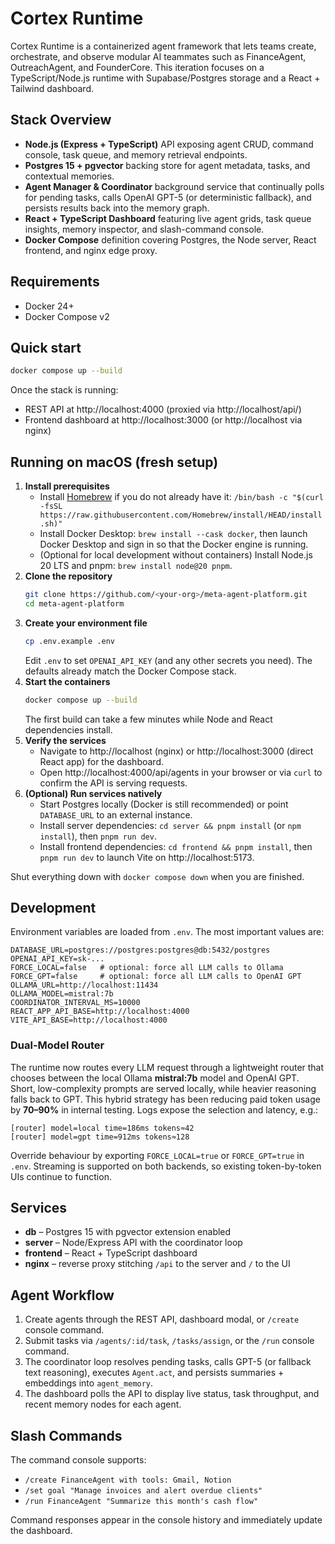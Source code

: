 # Cortex Runtime

Cortex Runtime is a containerized agent framework that lets teams create, orchestrate, and observe modular AI teammates such as FinanceAgent, OutreachAgent, and FounderCore. This iteration focuses on a TypeScript/Node.js runtime with Supabase/Postgres storage and a React + Tailwind dashboard.

## Stack Overview

- **Node.js (Express + TypeScript)** API exposing agent CRUD, command console, task queue, and memory retrieval endpoints.
- **Postgres 15 + pgvector** backing store for agent metadata, tasks, and contextual memories.
- **Agent Manager & Coordinator** background service that continually polls for pending tasks, calls OpenAI GPT-5 (or deterministic fallback), and persists results back into the memory graph.
- **React + TypeScript Dashboard** featuring live agent grids, task queue insights, memory inspector, and slash-command console.
- **Docker Compose** definition covering Postgres, the Node server, React frontend, and nginx edge proxy.

## Requirements

- Docker 24+
- Docker Compose v2

## Quick start

```bash
docker compose up --build
```

Once the stack is running:

- REST API at http://localhost:4000 (proxied via http://localhost/api/)
- Frontend dashboard at http://localhost:3000 (or http://localhost via nginx)

## Running on macOS (fresh setup)

1. **Install prerequisites**
   - Install [Homebrew](https://brew.sh/) if you do not already have it: `/bin/bash -c "$(curl -fsSL https://raw.githubusercontent.com/Homebrew/install/HEAD/install.sh)"`
   - Install Docker Desktop: `brew install --cask docker`, then launch Docker Desktop and sign in so that the Docker engine is running.
   - (Optional for local development without containers) Install Node.js 20 LTS and pnpm: `brew install node@20 pnpm`.
2. **Clone the repository**
   ```bash
   git clone https://github.com/<your-org>/meta-agent-platform.git
   cd meta-agent-platform
   ```
3. **Create your environment file**
   ```bash
   cp .env.example .env
   ```
   Edit `.env` to set `OPENAI_API_KEY` (and any other secrets you need). The defaults already match the Docker Compose stack.
4. **Start the containers**
   ```bash
   docker compose up --build
   ```
   The first build can take a few minutes while Node and React dependencies install.
5. **Verify the services**
   - Navigate to http://localhost (nginx) or http://localhost:3000 (direct React app) for the dashboard.
   - Open http://localhost:4000/api/agents in your browser or via `curl` to confirm the API is serving requests.
6. **(Optional) Run services natively**
   - Start Postgres locally (Docker is still recommended) or point `DATABASE_URL` to an external instance.
   - Install server dependencies: `cd server && pnpm install` (or `npm install`), then `pnpm run dev`.
   - Install frontend dependencies: `cd frontend && pnpm install`, then `pnpm run dev` to launch Vite on http://localhost:5173.

Shut everything down with `docker compose down` when you are finished.

## Development

Environment variables are loaded from `.env`. The most important values are:

```
DATABASE_URL=postgres://postgres:postgres@db:5432/postgres
OPENAI_API_KEY=sk-...
FORCE_LOCAL=false   # optional: force all LLM calls to Ollama
FORCE_GPT=false     # optional: force all LLM calls to OpenAI GPT
OLLAMA_URL=http://localhost:11434
OLLAMA_MODEL=mistral:7b
COORDINATOR_INTERVAL_MS=10000
REACT_APP_API_BASE=http://localhost:4000
VITE_API_BASE=http://localhost:4000
```

### Dual-Model Router

The runtime now routes every LLM request through a lightweight router that chooses between the local Ollama **mistral:7b** model and OpenAI GPT. Short, low-complexity prompts are served locally, while heavier reasoning falls back to GPT. This hybrid strategy has been reducing paid token usage by **70–90%** in internal testing. Logs expose the selection and latency, e.g.:

```
[router] model=local time=186ms tokens≈42
[router] model=gpt time=912ms tokens≈128
```

Override behaviour by exporting `FORCE_LOCAL=true` or `FORCE_GPT=true` in `.env`. Streaming is supported on both backends, so existing token-by-token UIs continue to function.

## Services

- **db** – Postgres 15 with pgvector extension enabled
- **server** – Node/Express API with the coordinator loop
- **frontend** – React + TypeScript dashboard
- **nginx** – reverse proxy stitching `/api` to the server and `/` to the UI

## Agent Workflow

1. Create agents through the REST API, dashboard modal, or `/create` console command.
2. Submit tasks via `/agents/:id/task`, `/tasks/assign`, or the `/run` console command.
3. The coordinator loop resolves pending tasks, calls GPT-5 (or fallback text reasoning), executes `Agent.act`, and persists summaries + embeddings into `agent_memory`.
4. The dashboard polls the API to display live status, task throughput, and recent memory nodes for each agent.

## Slash Commands

The command console supports:

- `/create FinanceAgent with tools: Gmail, Notion`
- `/set goal "Manage invoices and alert overdue clients"`
- `/run FinanceAgent "Summarize this month's cash flow"`

Command responses appear in the console history and immediately update the dashboard.
